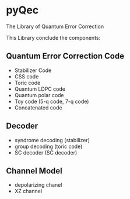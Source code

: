 # pyQec
The Library of Quantum Error Correction

This Library conclude the components:
## Quantum Error Correction Code
- Stabilizer Code
- CSS code
- Toric code
- Quantum LDPC code
- Quantum polar code
- Toy code (5-q code, 7-q code)
- Concatenated code 

## Decoder
- syndrome decoding (stabilizer)
- group decoding (toric code)
- SC decoder (SC decoder)

## Channel Model
- depolarizing chanel
- XZ channel
